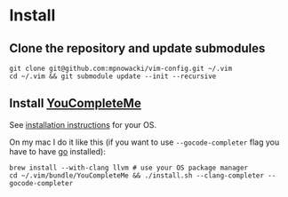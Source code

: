# Install

## Clone the repository and update submodules

```
git clone git@github.com:mpnowacki/vim-config.git ~/.vim
cd ~/.vim && git submodule update --init --recursive
```

## Install [YouCompleteMe](https://github.com/Valloric/YouCompleteMe)

See [installation instructions](https://github.com/Valloric/YouCompleteMe#installation)
for your OS.

On my mac I do it like this (if you want to use `--gocode-completer` flag you
have to have [go](http://golang.org/doc/install) installed):

```
brew install --with-clang llvm # use your OS package manager
cd ~/.vim/bundle/YouCompleteMe && ./install.sh --clang-completer --gocode-completer
```

